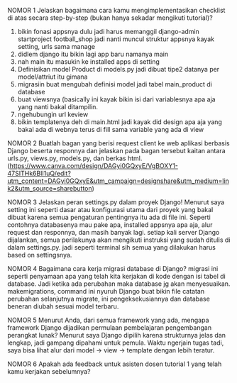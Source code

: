 NOMOR 1
Jelaskan bagaimana cara kamu mengimplementasikan checklist di atas secara step-by-step (bukan hanya sekadar mengikuti tutorial)?
1. bikin fonasi appsnya dulu jadi harus memanggil django-admin startproject football_shop jadi nanti muncul struktur appsnya kayak setting, urls sama manage
2. didlem django itu bikin lagi app baru namanya main
3. nah main itu masukin ke installed apps di setting
4. Definisikan model Product di models.py jadi dibuat tipe2 datanya per model/attriut itu gimana
5. migrasiin buat mengubah definisi model jadi tabel main_product di database
6. buat viewsnya (basically ini kayak bikin isi dari variablesnya apa aja yang nanti bakal ditampilin.
7. ngehubungin url keview
8. bikin templatenya deh di main.html jadi kayak did design apa aja yang bakal ada di webnya terus di fill sama variable yang ada di view

NOMOR 2
Buatlah bagan yang berisi request client ke web aplikasi berbasis Django beserta responnya dan jelaskan pada bagan tersebut kaitan antara urls.py, views.py, models.py, dan berkas html.
(https://www.canva.com/design/DAGyi0GQxyE/VgBOXY1-47SITHk6BlI1uQ/edit?utm_content=DAGyi0GQxyE&utm_campaign=designshare&utm_medium=link2&utm_source=sharebutton)

NOMOR 3
Jelaskan peran settings.py dalam proyek Django!
Menurut saya setting ini seperti dasar atau konfigurasi utama dari proyek yang bakal dibuat karena semua pengaturan pentingnya itu ada di file ini.
Seperti contohnya databasenya mau pake apa, installed appsnya apa aja, alur request dan responnya, dan masih banyak lagi.
setiap kali server Django dijalankan, semua perilakunya akan mengikuti instruksi yang sudah ditulis di dalam settings.py.
jadi seperti terminal sih semua yang dilakukan harus based on settingsnya.

NOMOR 4
Bagaimana cara kerja migrasi database di Django?
migrasi ini seperti penyamaan apa yang telah kita kerjakan di kode dengan isi tabel di database. Jadi ketika ada perubahan maka database jg akan menyesuaikan.
makemigrations, command ini nyuruh Django buat bikin file catatan perubahan
selanjutnya  migrate, ini pengeksekusiannya dan database beneran diubah sesuai model terbaru.


NOMOR 5
Menurut Anda, dari semua framework yang ada, mengapa framework Django dijadikan permulaan pembelajaran pengembangan perangkat lunak?
Menurut saya Django dipilih karena strukturnya jelas dan lengkap, jadi gampang dipahami untuk pemula. Waktu ngerjain tugas tadi, saya bisa lihat alur dari model → view → template dengan lebih teratur.

NOMOR 6
Apakah ada feedback untuk asisten dosen tutorial 1 yang telah kamu kerjakan sebelumnya?
